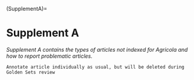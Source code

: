 
(SupplementA)=
# Supplement A 

*Supplement A contains the types of articles not indexed for Agricola and how to report problematic articles.*

```{note}
Annotate article individually as usual, but will be deleted during Golden Sets review
```



